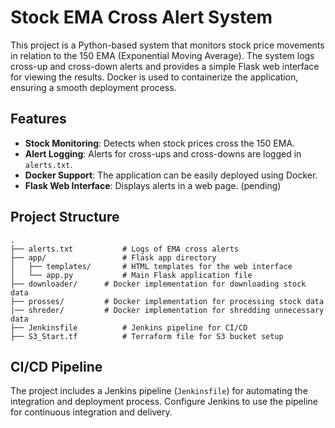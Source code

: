 # Stock EMA Cross Alert System

This project is a Python-based system that monitors stock price movements in relation to the 150 EMA (Exponential Moving Average). The system logs cross-up and cross-down alerts and provides a simple Flask web interface for viewing the results. Docker is used to containerize the application, ensuring a smooth deployment process.

## Features

- **Stock Monitoring**: Detects when stock prices cross the 150 EMA.
- **Alert Logging**: Alerts for cross-ups and cross-downs are logged in `alerts.txt`.
- **Docker Support**: The application can be easily deployed using Docker.
- **Flask Web Interface**: Displays alerts in a web page. (pending)

## Project Structure

```plaintext
.
├── alerts.txt           # Logs of EMA cross alerts
├── app/                 # Flask app directory
│   ├── templates/       # HTML templates for the web interface
│   └── app.py           # Main Flask application file
├── downloader/      # Docker implementation for downloading stock data
├── prosses/         # Docker implementation for processing stock data
|── shreder/         # Docker implementation for shredding unnecessary data
├── Jenkinsfile          # Jenkins pipeline for CI/CD
├── S3_Start.tf          # Terraform file for S3 bucket setup
```
## CI/CD Pipeline

The project includes a Jenkins pipeline (`Jenkinsfile`) for automating the integration and deployment process. Configure Jenkins to use the pipeline for continuous integration and delivery.
